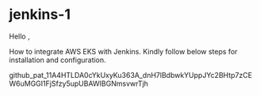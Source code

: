 # jenkins-1

Hello ,

How to integrate AWS EKS with Jenkins. Kindly follow below steps for installation and configuration.
































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
